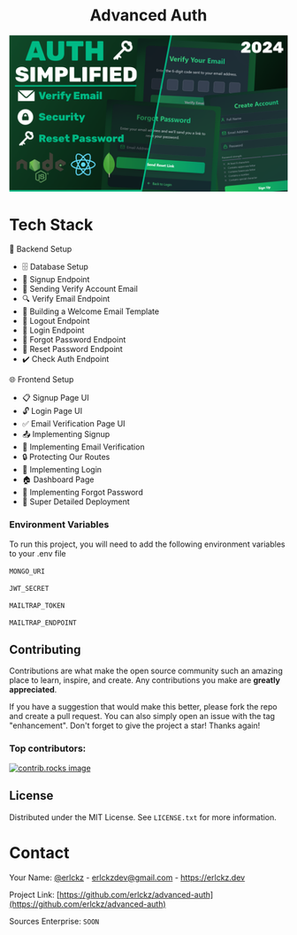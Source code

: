 <h1 align="center">Advanced Auth</h1>

![Demo App](/frontend/public/screenshot-for-readme.png)


<!-- TECH STACK -->
# Tech Stack

🔧 Backend Setup
-   🗄️ Database Setup
-   🔐 Signup Endpoint
-   📧 Sending Verify Account Email
-   🔍 Verify Email Endpoint
-   📄 Building a Welcome Email Template
-   🚪 Logout Endpoint
-   🔑 Login Endpoint
-   🔄 Forgot Password Endpoint
-   🔁 Reset Password Endpoint
-   ✔️ Check Auth Endpoint

 🌐 Frontend Setup
-   📋 Signup Page UI
-   🔓 Login Page UI
-   ✅ Email Verification Page UI
-   📤 Implementing Signup
-   📧 Implementing Email Verification
-   🔒 Protecting Our Routes
-   🔑 Implementing Login
-   🏠 Dashboard Page
-   🔄 Implementing Forgot Password
-   🚀 Super Detailed Deployment


<!-- Env Variables -->
### Environment Variables

To run this project, you will need to add the following environment variables to your .env file

`MONGO_URI`

`JWT_SECRET`

`MAILTRAP_TOKEN`

`MAILTRAP_ENDPOINT`

<!-- CONTRIBUTING -->
## Contributing

Contributions are what make the open source community such an amazing place to learn, inspire, and create. Any contributions you make are **greatly appreciated**.

If you have a suggestion that would make this better, please fork the repo and create a pull request. You can also simply open an issue with the tag "enhancement".
Don't forget to give the project a star! Thanks again!

### Top contributors:

<a href="https://github.com/erlckz/advanced-auth/graphs/contributors">
  <img src="https://cdn.discordapp.com/attachments/1274864327270072432/1302042450503929856/Contribuitors.png?ex=6744ff86&is=6743ae06&hm=71b3cd78c0b54e61bc39c2c4859c5704d9b05a4fbad872453fd295dc1e8d73d5&" alt="contrib.rocks image" />
</a>

<p align="right"></p>


<!-- LICENSE -->
## License

Distributed under the MIT License. See `LICENSE.txt` for more information.

<p align="right"></p>



<!-- CONTACT -->
# Contact

Your Name: [@erlckz](https://www.instagram.com/erlckz) - erlckzdev@gmail.com - https://erlckz.dev

Project Link: [https://github.com/erlckz/advanced-auth](https://github.com/erlckz/advanced-auth)

Sources Enterprise: `SOON`

<p align="right"></p>
